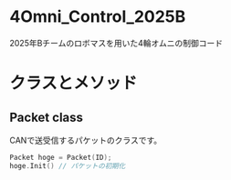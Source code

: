 # 4Omni_Control_2025B
2025年Bチームのロボマスを用いた4輪オムニの制御コード
# クラスとメソッド
## Packet class
CANで送受信するパケットのクラスです。
```cpp
Packet hoge = Packet(ID);
hoge.Init() // パケットの初期化
```
